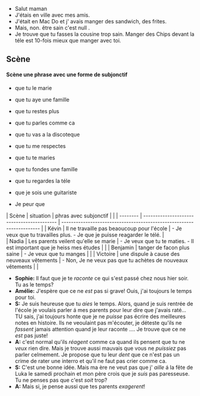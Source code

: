 - Salut maman
- J'étais en ville avec mes amis.
- J'était en Mac Do et j' avais manger des sandwich, des frites.
- Mais, non. être sain c'est null .
- Je trouve que tu fasses la cousine trop sain. Manger des Chips devant la téle est 10-fois mieux que manger avec toi.

## Scène

#### Scène une phrase avec une forme de subjonctif
- que tu le marie
- que tu aye une famille 
- que tu restes plus

-  que tu parles comme ca
- que tu vas a la discoteque

- que tu me respectes

- que tu te maries
- que tu fondes une famille

- que tu regardes la téle

- que je sois une guitariste

- Je peur que 

| Scène    | situation                                  | phras avec subjonctif                                                 |                                               |
| -------- | ------------------------------------------ | --------------------------------------------------------------------- | 
| Kévin    | Il ne travaille pas beaoucoup pour l'école | - Je veux que tu travailles plus. - Je que je puisse reagarder le télé. |  
| Nadia    | Les parents veilent qu'elle se marie       | - Je veux que tu te maties. -  Il est important que je heiss mes études    |                                                                       |
| Benjamin | tanger de facon plus saine                 | - Je veux que tu manges                                                 |                                                                       |
| Victoire | une dispule à cause des neuveaux vêtements | - Non, Je ne veux pas que tu achètes de nouveaux vêtements              |                                                                       |



- **Sophie:** Il faut que je te *raconte* ce qui s'est passé chez nous hier soir. Tu as le temps?
- **Amélie:** J'espère que ce ne *est*  pas si grave! Ouis, j'ai toujours le temps pour toi.
- **S:** Je suis heureuse que tu *aies* le temps. Alors, quand je suis rentrée de l'école je voulais parler á mes parents pour  leur dire que j'avais raté... TU sais, j'ai toujours honte que je ne *puisse* pas écrire des meilleures notes en histoire. Ils ne veoulaint pas m'écouter, je déteste qu'ils ne *fassent* jamais attention quand je leur raconte .... Je trouve que ce ne *est* pas juste!
- **A:**  c'est normal qu'ils *réagent* comme ca quand ils pensent que tu ne *veux* rien dire. Mais je trouve aussi mauvais que vous ne *puissiez* pas parler celmement. Je propose que tu leur *dent* que ce n'est pas un crime de rater une interro et  qu'il ne faut pas crier comme ca.
- **S:** C'est une bonne idée. Mais ma ère ne veut pas que j' *aille* á la fête de Luka le samedi prochain et mon père crois que je *suis* pas paresseuse. Tu ne penses pas que c'est *soit* trop?
- **A:** Mais si, je pense aussi que tes parents *exagerent*! 

